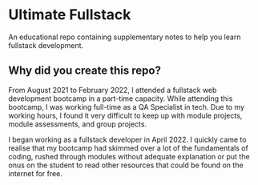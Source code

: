 # Ultimate Fullstack

An educational repo containing supplementary notes to help you learn fullstack development.

## Why did you create this repo?

From August 2021 to February 2022, I attended a fullstack web development bootcamp in a part-time capacity. While attending this bootcamp, I was working full-time as a QA Specialist in tech. Due to my working hours, I found it very difficult to keep up with module projects, module assessments, and group projects.

I began working as a fullstack developer in April 2022. I quickly came to realise that my bootcamp had skimmed over a lot of the fundamentals of coding, rushed through modules without adequate explanation or put the onus on the student to read other resources that could be found on the internet for free.
